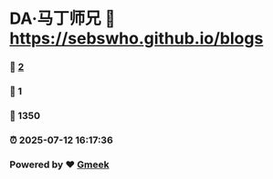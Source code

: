 # DA·马丁师兄 :link: https://sebswho.github.io/blogs 
### :page_facing_up: [2](https://sebswho.github.io/blogs/tag.html) 
### :speech_balloon: 1 
### :hibiscus: 1350 
### :alarm_clock: 2025-07-12 16:17:36 
### Powered by :heart: [Gmeek](https://github.com/Meekdai/Gmeek)
